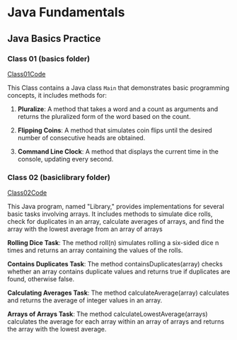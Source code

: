 # Java Fundamentals

## Java Basics Practice

### Class 01 (basics folder)

[Class01Code](./basics/Main.java)

This Class contains a Java class `Main` that demonstrates basic programming concepts, it includes methods for:

1. **Pluralize**: A method that takes a word and a count as arguments and returns the pluralized form of the word based on the count.
   
2. **Flipping Coins**: A method that simulates coin flips until the desired number of consecutive heads are obtained.

3. **Command Line Clock**: A method that displays the current time in the console, updating every second.

### Class 02 (basiclibrary folder)

[Class02Code](./basiclibrary/lib/src/main/java/basiclibrary/Library.java)

This Java program, named "Library," provides implementations for several basic tasks involving arrays. It includes methods to simulate dice rolls, check for duplicates in an array, calculate averages of arrays, and find the array with the lowest average from an array of arrays

**Rolling Dice Task**: The method roll(n) simulates rolling a six-sided dice n times and returns an array containing the values of the rolls.

**Contains Duplicates Task**: The method containsDuplicates(array) checks whether an array contains duplicate values and returns true if duplicates are found, otherwise false.

**Calculating Averages Task**: The method calculateAverage(array) calculates and returns the average of integer values in an array.

**Arrays of Arrays Task**: The method calculateLowestAverage(arrays) calculates the average for each array within an array of arrays and returns the array with the lowest average.
